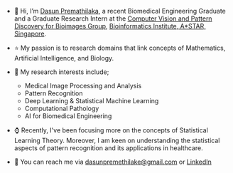 * 👋 Hi, I’m [Dasun Premathilaka](https://github.com/dasun07), a recent Biomedical Engineering Graduate and a Graduate Research Intern at the [Computer Vision and Pattern Discovery for Bioimages Group](https://www.a-star.edu.sg/bii/research/ciid/cvpd), [Bioinformatics Institute, A*STAR, Singapore](https://www.a-star.edu.sg/bii).
* :star: My passion is to research domains that link concepts of Mathematics, Artificial Intelligence, and Biology.
* :microscope: My research interests include;  

  * Medical Image Processing and Analysis
  * Pattern Recognition
  * Deep Learning & Statistical Machine Learning 
  * Computational Pathology
  * AI for Biomedical Engineering
  
* :watch: Recently, I've been focusing more on the concepts of Statistical Learning Theory. Moreover, I am keen on understanding the statistical aspects of pattern recognition and its applications in healthcare.
* :e-mail: You can reach me via dasunpremethilake@gmail.com or [LinkedIn](https://www.linkedin.com/in/dasun07/) 
